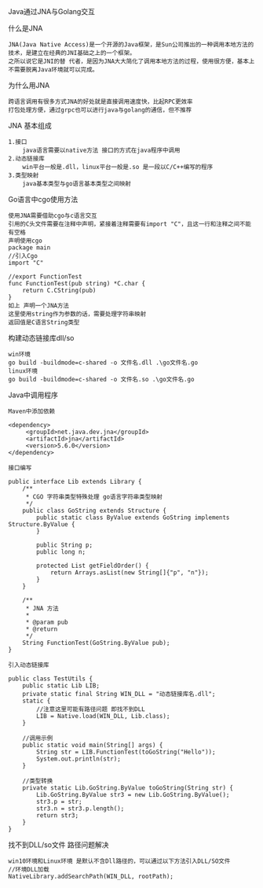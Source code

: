 Java通过JNA与Golang交互

什么是JNA
   
    JNA(Java Native Access)是一个开源的Java框架，是Sun公司推出的一种调用本地方法的技术，是建立在经典的JNI基础之上的一个框架。
    之所以说它是JNI的替 代者，是因为JNA大大简化了调用本地方法的过程，使用很方便，基本上不需要脱离Java环境就可以完成。

为什么用JNA
    
    跨语言调用有很多方式JNA的好处就是直接调用速度快，比起RPC更效率
    打包处理方便，通过grpc也可以进行java与golang的通信，但不推荐


JNA 基本组成
    
    1.接口 
        java语言需要以native方法 接口的方式在java程序中调用
    2.动态链接库
        win平台一般是.dll，linux平台一般是.so 是一段以C/C++编写的程序
    3.类型映射
        java基本类型与go语言基本类型之间映射
        
Go语言中cgo使用方法
    
    使用JNA需要借助cgo与c语言交互
    引用的C头文件需要在注释中声明，紧接着注释需要有import "C"，且这一行和注释之间不能有空格
    声明使用cgo
    package main
    //引入Cgo
    import "C"
    
    //export FunctionTest
    func FunctionTest(pub string) *C.char {
    	return C.CString(pub)
    }
    如上 声明一个JNA方法
    这里使用string作为参数的话，需要处理字符串映射
    返回值是C语言String类型
    
构建动态链接库dll/so
    
    win环境
    go build -buildmode=c-shared -o 文件名.dll .\go文件名.go
    linux环境
    go build -buildmode=c-shared -o 文件名.so .\go文件名.go
    
Java中调用程序
    
    Maven中添加依赖
    
    <dependency>
         <groupId>net.java.dev.jna</groupId>
         <artifactId>jna</artifactId>
         <version>5.6.0</version>
    </dependency>
    
    接口编写
    
    public interface Lib extends Library {
        /**
         * CGO 字符串类型特殊处理 go语言字符串类型映射
         */
        public class GoString extends Structure {
            public static class ByValue extends GoString implements Structure.ByValue {
            }
    
            public String p;
            public long n;
    
            protected List getFieldOrder() {
                return Arrays.asList(new String[]{"p", "n"});
            }
        }
    
        /**
         * JNA 方法
         *
         * @param pub
         * @return
         */
        String FunctionTest(GoString.ByValue pub);
    }
    
    引入动态链接库
    
    public class TestUtils {
        public static Lib LIB;
        private static final String WIN_DLL = "动态链接库名.dll";
        static {
            //注意这里可能有路径问题 即找不到DLL
            LIB = Native.load(WIN_DLL, Lib.class);
        }
    
        //调用示例
        public static void main(String[] args) {
            String str = LIB.FunctionTest(toGoString("Hello"));
            System.out.println(str);
        }
        
        //类型转换
        private static Lib.GoString.ByValue toGoString(String str) {
            Lib.GoString.ByValue str3 = new Lib.GoString.ByValue();
            str3.p = str;
            str3.n = str3.p.length();
            return str3;
        }
    }
    
找不到DLL/so文件 路径问题解决
    
    win10环境和Linux环境 是默认不含Dll路径的，可以通过以下方法引入DLL/SO文件
    //环境DLL加载
    NativeLibrary.addSearchPath(WIN_DLL, rootPath);